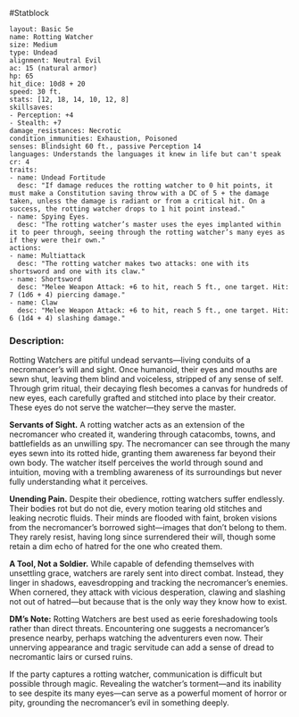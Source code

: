 #Statblock 
```statblock 
layout: Basic 5e
name: Rotting Watcher
size: Medium
type: Undead
alignment: Neutral Evil
ac: 15 (natural armor)
hp: 65
hit_dice: 10d8 + 20
speed: 30 ft.
stats: [12, 18, 14, 10, 12, 8]
skillsaves: 
- Perception: +4
- Stealth: +7
damage_resistances: Necrotic
condition_immunities: Exhaustion, Poisoned
senses: Blindsight 60 ft., passive Perception 14
languages: Understands the languages it knew in life but can't speak
cr: 4
traits: 
- name: Undead Fortitude
  desc: "If damage reduces the rotting watcher to 0 hit points, it must make a Constitution saving throw with a DC of 5 + the damage taken, unless the damage is radiant or from a critical hit. On a success, the rotting watcher drops to 1 hit point instead."
- name: Spying Eyes.
  desc: "The rotting watcher’s master uses the eyes implanted within it to peer through, seeing through the rotting watcher’s many eyes as if they were their own."
actions: 
- name: Multiattack
  desc: "The rotting watcher makes two attacks: one with its shortsword and one with its claw."
- name: Shortsword
  desc: "Melee Weapon Attack: +6 to hit, reach 5 ft., one target. Hit: 7 (1d6 + 4) piercing damage."
- name: Claw
  desc: "Melee Weapon Attack: +6 to hit, reach 5 ft., one target. Hit: 6 (1d4 + 4) slashing damage."
```

### Description:
Rotting Watchers are pitiful undead servants—living conduits of a necromancer’s will and sight. Once humanoid, their eyes and mouths are sewn shut, leaving them blind and voiceless, stripped of any sense of self. Through grim ritual, their decaying flesh becomes a canvas for hundreds of new eyes, each carefully grafted and stitched into place by their creator. These eyes do not serve the watcher—they serve the master.

**Servants of Sight.** A rotting watcher acts as an extension of the necromancer who created it, wandering through catacombs, towns, and battlefields as an unwilling spy. The necromancer can see through the many eyes sewn into its rotted hide, granting them awareness far beyond their own body. The watcher itself perceives the world through sound and intuition, moving with a trembling awareness of its surroundings but never fully understanding what it perceives.

**Unending Pain.** Despite their obedience, rotting watchers suffer endlessly. Their bodies rot but do not die, every motion tearing old stitches and leaking necrotic fluids. Their minds are flooded with faint, broken visions from the necromancer’s borrowed sight—images that don’t belong to them. They rarely resist, having long since surrendered their will, though some retain a dim echo of hatred for the one who created them.

**A Tool, Not a Soldier.** While capable of defending themselves with unsettling grace, watchers are rarely sent into direct combat. Instead, they linger in shadows, eavesdropping and tracking the necromancer’s enemies. When cornered, they attack with vicious desperation, clawing and slashing not out of hatred—but because that is the only way they know how to exist.

**DM’s Note:**
Rotting Watchers are best used as eerie foreshadowing tools rather than direct threats. Encountering one suggests a necromancer’s presence nearby, perhaps watching the adventurers even now. Their unnerving appearance and tragic servitude can add a sense of dread to necromantic lairs or cursed ruins.

If the party captures a rotting watcher, communication is difficult but possible through magic. Revealing the watcher’s torment—and its inability to see despite its many eyes—can serve as a powerful moment of horror or pity, grounding the necromancer’s evil in something deeply.